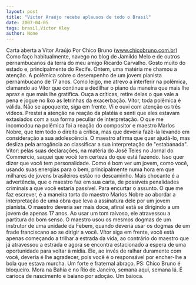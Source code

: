 ```yaml
---
layout: post
title: "Victor Araújo recebe aplausos de todo o Brasil"
date: 2007-04-05
tags: brasil,Victor Kley
author: None
---
```


Carta aberta a Vítor Araújo
Por Chico Bruno (www.chicobruno.com.br)
Como faço habitualmente, navego no blog de Jamildo Melo e de outros pernambucanos da terra do meu amigo Ricardo Carvalho. Gosto muito do estado e, principalmente do Recife. 
Ontem, uma matéria me chamou a atenção. A polêmica sobre o desempenho de um jovem pianista pernambucano de 17 anos. 
Como leigo, me atrevo a interferir na polêmica, clamando ao Vítor que continue a dedilhar o piano da maneira que mais lhe apraz e que mais lhe gratifica. Ouça a críticas, retire delas o que vale a pena e jogue no lixo as letrinhas da exacerbação.
Vítor, toda polêmica é válida. Não se apoquente, siga em frente. Vi e ouvi com atenção os três vídeos. Prestei a atenção na reação da platéia e senti que eles estavam extasiados com a sua forma peculiar de interpretação.
O que me incomodou na polêmica foi&nbsp;a reação do compositor e maestro Marlos Nobre, que tem todo o direito a crítica, mas que deveria fazê-la levando em consideração a sua adolescência. O maestro afirma que quer ajudá-lo, mas desliza pela arrogância ao classificar a sua interpretação de \"estabanada\". 
Vítor: pelas suas declarações, na matéria do José Teles no Jornal do Commercio, saquei que você tem certeza do que está fazendo. Isso quer dizer que você tem personalidade. Como é bom ver um jovem, como você, usando suas energias para o bem, principalmente numa hora em que milhares de jovens brasileiros estão no descaminho. 
Mais chocante é a advertência, que o maestro faz em sua carta, de possíveis penalidades criminais a que você estaria passível. 
Para encurtar o assunto. O que me faz escrever, é a maneira torta do maestro Marlos Nobre ao abordar a interpretação de uma obra que leva a assinatura dele por um jovem pianista. 
O maestro deveria ser mais doce, afinal está se dirigindo a um jovem de apenas 17 anos. Ao usar um tom raivoso, ele atravessou a partitura do bom senso. 
O maestro usou os mesmos dogmas de um instrutor de uma unidade da Febem, quando deveria usar os dogmas de um frade franciscano ao se dirigir a você. 
Vítor siga em frente, você está apenas começando a trilhar a estrada da vida, ao contrário do maestro que já atravessou a estrada e agora se encontra estacionado a espera de uma oportunidade para voltar à mídia.
Ele, ao invés de ralhar duramente com você, deveria é lhe agradecer, pois você é o responsável por encher-lhe a bola que estava murcha. 
Um forte e fraternal abraço.
PS: Chico Bruno é bloqueiro. Mora na Bahia e no Rio de Janeiro, semana aqui, semana lá. É carioca de nascimento e baiano por adoção. Um baioca. 